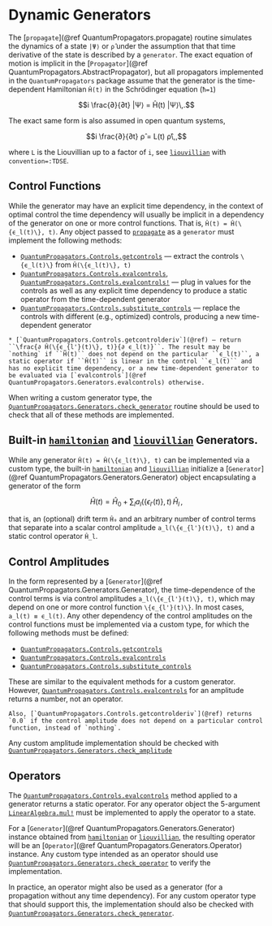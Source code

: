 # Dynamic Generators

The [`propagate`](@ref QuantumPropagators.propagate) routine simulates the dynamics of a state ``|Ψ⟩`` or ``ρ̂`` under the assumption that that time derivative of the state is described by a `generator`. The exact equation of motion is implicit in the [`Propagator`](@ref QuantumPropagators.AbstractPropagator), but all propagators implemented in the `QuantumPropagators` package assume that the generator is the time-dependent Hamiltonian ``Ĥ(t)`` in the Schrödinger equation (``ħ=1``)

```math
i \frac{∂}{∂t} |Ψ⟩ = Ĥ(t) |Ψ⟩\,.
```

The exact same form is also assumed in open quantum systems,

```math
i \frac{∂}{∂t} ρ̂ = L(t) ρ̂\,,
```

where ``L`` is the Liouvillian up to a factor of ``i``, see [`liouvillian`](@ref) with `convention=:TDSE`.

## Control Functions

While the generator may have an explicit time dependency, in the context of optimal control the time dependency will usually be implicit in a dependency of the generator on one or more control functions. That is, ``Ĥ(t) = Ĥ(\{ϵ_l(t)\}, t)``. Any object passed to [`propagate`](@ref) as a `generator` must implement the following methods:

* [`QuantumPropagators.Controls.getcontrols`](@ref) — extract the controls ``\{ϵ_l(t)\}`` from ``Ĥ(\{ϵ_l(t)\}, t)``
* [`QuantumPropagators.Controls.evalcontrols`](@ref), [`QuantumPropagators.Controls.evalcontrols!`](@ref) — plug in values for the controls as well as any explicit time dependency to produce a static operator from the time-dependent generator
* [`QuantumPropagators.Controls.substitute_controls`](@ref)  — replace the controls with different (e.g., optimized) controls, producing a new time-dependent generator

```raw COMMENT
* [`QuantumPropagators.Controls.getcontrolderiv`](@ref) — return ``\frac{∂ Ĥ(\{ϵ_{l'}(t)\}, t)}{∂ ϵ_l(t)}``. The result may be `nothing` if ``Ĥ(t)`` does not depend on the particular ``ϵ_l(t)``, a static operator if ``Ĥ(t)`` is linear in the control ``ϵ_l(t)`` and has no explicit time dependency, or a new time-dependent generator to be evaluated via [`evalcontrols`](@ref QuantumPropagators.Generators.evalcontrols) otherwise.
```

When writing a custom generator type, the [`QuantumPropagators.Generators.check_generator`](@ref) routine should be used to check that all of these methods are implemented.

## Built-in [`hamiltonian`](@ref) and [`liouvillian`](@ref) Generators.

While any generator ``Ĥ(t) = Ĥ(\{ϵ_l(t)\}, t)`` can be implemented via a custom type, the built-in [`hamiltonian`](@ref) and [`liouvillian`](@ref) initialize a [`Generator`](@ref QuantumPropagators.Generators.Generator) object encapsulating a generator of the form

```math
Ĥ(t) = Ĥ_0 + \sum_l a_l(\{ϵ_{l'}(t)\}, t) \, Ĥ_l\,,
```

that is, an (optional) drift term ``Ĥ₀`` and an arbitrary number of control terms that separate into a scalar control amplitude ``a_l(\{ϵ_{l'}(t)\}, t)`` and a static control operator  ``Ĥ_l``.

## Control Amplitudes

In the form represented by a [`Generator`](@ref QuantumPropagators.Generators.Generator), the time-dependence of the control terms is via control amplitudes ``a_l(\{ϵ_{l'}(t)\}, t)``, which may depend on one or more control function ``\{ϵ_{l'}(t)\}``. In most cases, ``a_l(t) ≡ ϵ_l(t)``. Any other dependency of the control amplitudes on the control functions must be implemented via a custom type, for which the following methods must be defined:

* [`QuantumPropagators.Controls.getcontrols`](@ref)
* [`QuantumPropagators.Controls.evalcontrols`](@ref)
* [`QuantumPropagators.Controls.substitute_controls`](@ref)

These are similar to the equivalent methods for a custom generator. However, [`QuantumPropagators.Controls.evalcontrols`](@ref) for an amplitude returns a number, not an operator.

```raw COMMENT
Also, [`QuantumPropagators.Controls.getcontrolderiv`](@ref) returns `0.0` if the control amplitude does not depend on a particular control function, instead of `nothing`.
```

Any custom amplitude implementation should be checked with [`QuantumPropagators.Generators.check_amplitude`](@ref)


## Operators

The [`QuantumPropagators.Controls.evalcontrols`](@ref) method applied to a generator returns a static operator. For any operator object the 5-argument [`LinearAlgebra.mul!`](https://docs.julialang.org/en/v1/stdlib/LinearAlgebra/#LinearAlgebra.mul!) must be implemented to apply the operator to a state.

For a [`Generator`](@ref QuantumPropagators.Generators.Generator) instance obtained from [`hamiltonian`](@ref) or [`liouvillian`](@ref), the resulting operator will be an [`Operator`](@ref QuantumPropagators.Generators.Operator) instance. Any custom type intended as an operator should use [`QuantumPropagators.Generators.check_operator`](@ref) to verify the implementation.

In practice, an operator might also be used as a generator (for a propagation without any time dependency). For any custom operator type that should support this, the implementation should also be checked with [`QuantumPropagators.Generators.check_generator`](@ref).
